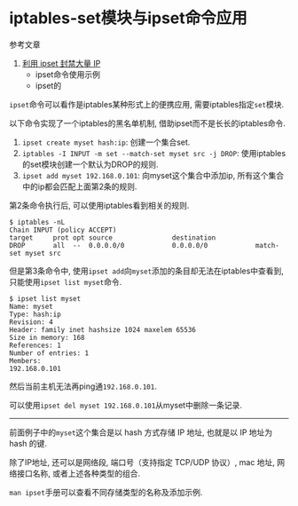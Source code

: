 # iptables-set模块与ipset命令应用

参考文章

1. [利用 ipset 封禁大量 IP](https://fixatom.com/block-ip-with-ipset/)
    - ipset命令使用示例
    - ipset的

`ipset`命令可以看作是iptables某种形式上的便携应用, 需要iptables指定`set`模块.

以下命令实现了一个iptables的黑名单机制, 借助ipset而不是长长的iptables命令.

1. `ipset create myset hash:ip`: 创建一个集合set.
2. `iptables -I INPUT -m set --match-set myset src -j DROP`: 使用iptables的set模块创建一个默认为DROP的规则.
3. `ipset add myset 192.168.0.101`: 向myset这个集合中添加ip, 所有这个集合中的ip都会匹配上面第2条的规则.

第2条命令执行后, 可以使用iptables看到相关的规则.

```
$ iptables -nL
Chain INPUT (policy ACCEPT)
target     prot opt source               destination
DROP       all  --  0.0.0.0/0            0.0.0.0/0            match-set myset src
```

但是第3条命令中, 使用`ipset add`向`myset`添加的条目却无法在iptables中查看到, 只能使用`ipset list myset`命令.

```
$ ipset list myset
Name: myset
Type: hash:ip
Revision: 4
Header: family inet hashsize 1024 maxelem 65536
Size in memory: 168
References: 1
Number of entries: 1
Members:
192.168.0.101
```

然后当前主机无法再ping通`192.168.0.101`.

可以使用`ipset del myset 192.168.0.101`从myset中删除一条记录.

------

前面例子中的`myset`这个集合是以 hash 方式存储 IP 地址, 也就是以 IP 地址为 hash 的键. 

除了IP地址, 还可以是网络段, 端口号（支持指定 TCP/UDP 协议）, mac 地址, 网络接口名称, 或者上述各种类型的组合. 

`man ipset`手册可以查看不同存储类型的名称及添加示例.
